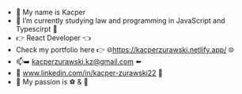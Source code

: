 - 👋 My name is Kacper
- 🌱 I’m currently studying law and programming in JavaScript and Typescirpt 🌱
- 👉 React Developer 👈
- Check my portfolio here 👉 🌐https://kacperzurawski.netlify.app/ 🌐
- 📫➡️ kacperzurawski.kz@gmail.com ⬅️ 
- 📌 www.linkedin.com/in/kacper-zurawski22 📌
- 👀 My passion is ⚽ & 🎾
